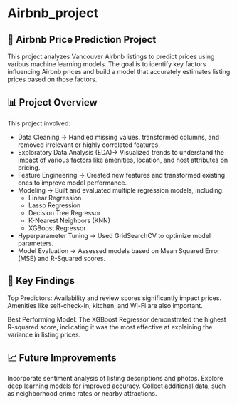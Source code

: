 # Airbnb_project

## 🏡 Airbnb Price Prediction Project

This project analyzes Vancouver Airbnb listings to predict prices using various machine learning models. The goal is to identify key factors influencing Airbnb prices and build a model that accurately estimates listing prices based on those factors.

## 📊 Project Overview

This project involved:

- Data Cleaning -> Handled missing values, transformed columns, and removed irrelevant or highly correlated features.
- Exploratory Data Analysis (EDA)-> Visualized trends to understand the impact of various factors like amenities, location, and host attributes on pricing.
- Feature Engineering -> Created new features and transformed existing ones to improve model performance.
- Modeling -> Built and evaluated multiple regression models, including:
    * Linear Regression
    * Lasso Regression
    * Decision Tree Regressor
    * K-Nearest Neighbors (KNN)
    * XGBoost Regressor
- Hyperparameter Tuning -> Used GridSearchCV to optimize model parameters.
- Model Evaluation -> Assessed models based on Mean Squared Error (MSE) and R-Squared scores.
 
## 🚀 Key Findings

Top Predictors:
Availability and review scores significantly impact prices.
Amenities like self-check-in, kitchen, and Wi-Fi are also important.

Best Performing Model:
The XGBoost Regressor demonstrated the highest R-squared score, indicating it was the most effective at explaining the variance in listing prices.

## 📈 Future Improvements

Incorporate sentiment analysis of listing descriptions and photos.
Explore deep learning models for improved accuracy.
Collect additional data, such as neighborhood crime rates or nearby attractions.


 
